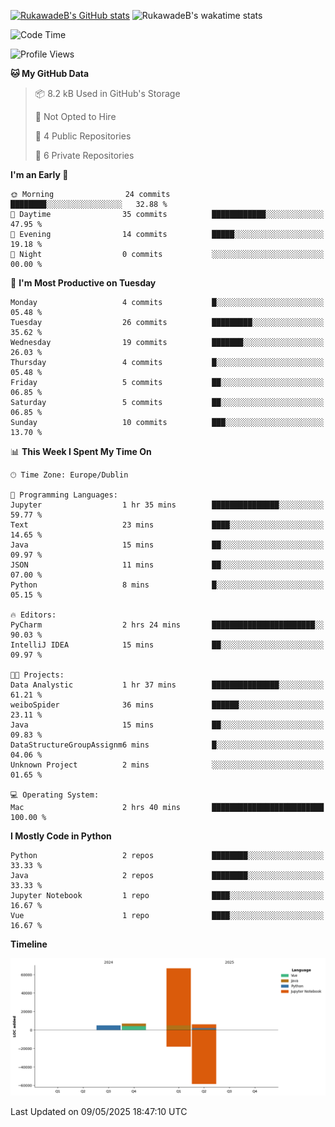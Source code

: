 
[![RukawadeB's GitHub stats](https://github-readme-stats.vercel.app/api?username=RukawadeB&hide=prs&show_icons=true&theme=omni)](https://github.com/anuraghazra/github-readme-stats)
![RukawadeB's wakatime stats](https://github-readme-stats.vercel.app/api/wakatime?username=RukawadeB)

<!--START_SECTION:waka-->
![Code Time](http://img.shields.io/badge/Code%20Time-463%20hrs%2041%20mins-blue)

![Profile Views](http://img.shields.io/badge/Profile%20Views-29-blue)

**🐱 My GitHub Data** 

> 📦 8.2 kB Used in GitHub's Storage 
 > 
> 🚫 Not Opted to Hire
 > 
> 📜 4 Public Repositories 
 > 
> 🔑 6 Private Repositories 
 > 
**I'm an Early 🐤** 

```text
🌞 Morning                24 commits          ████████░░░░░░░░░░░░░░░░░   32.88 % 
🌆 Daytime                35 commits          ████████████░░░░░░░░░░░░░   47.95 % 
🌃 Evening                14 commits          █████░░░░░░░░░░░░░░░░░░░░   19.18 % 
🌙 Night                  0 commits           ░░░░░░░░░░░░░░░░░░░░░░░░░   00.00 % 
```
📅 **I'm Most Productive on Tuesday** 

```text
Monday                   4 commits           █░░░░░░░░░░░░░░░░░░░░░░░░   05.48 % 
Tuesday                  26 commits          █████████░░░░░░░░░░░░░░░░   35.62 % 
Wednesday                19 commits          ███████░░░░░░░░░░░░░░░░░░   26.03 % 
Thursday                 4 commits           █░░░░░░░░░░░░░░░░░░░░░░░░   05.48 % 
Friday                   5 commits           ██░░░░░░░░░░░░░░░░░░░░░░░   06.85 % 
Saturday                 5 commits           ██░░░░░░░░░░░░░░░░░░░░░░░   06.85 % 
Sunday                   10 commits          ███░░░░░░░░░░░░░░░░░░░░░░   13.70 % 
```


📊 **This Week I Spent My Time On** 

```text
🕑︎ Time Zone: Europe/Dublin

💬 Programming Languages: 
Jupyter                  1 hr 35 mins        ███████████████░░░░░░░░░░   59.77 % 
Text                     23 mins             ████░░░░░░░░░░░░░░░░░░░░░   14.65 % 
Java                     15 mins             ██░░░░░░░░░░░░░░░░░░░░░░░   09.97 % 
JSON                     11 mins             ██░░░░░░░░░░░░░░░░░░░░░░░   07.00 % 
Python                   8 mins              █░░░░░░░░░░░░░░░░░░░░░░░░   05.15 % 

🔥 Editors: 
PyCharm                  2 hrs 24 mins       ███████████████████████░░   90.03 % 
IntelliJ IDEA            15 mins             ██░░░░░░░░░░░░░░░░░░░░░░░   09.97 % 

🐱‍💻 Projects: 
Data Analystic           1 hr 37 mins        ███████████████░░░░░░░░░░   61.21 % 
weiboSpider              36 mins             ██████░░░░░░░░░░░░░░░░░░░   23.11 % 
Java                     15 mins             ██░░░░░░░░░░░░░░░░░░░░░░░   09.83 % 
DataStructureGroupAssignm6 mins              █░░░░░░░░░░░░░░░░░░░░░░░░   04.06 % 
Unknown Project          2 mins              ░░░░░░░░░░░░░░░░░░░░░░░░░   01.65 % 

💻 Operating System: 
Mac                      2 hrs 40 mins       █████████████████████████   100.00 % 
```

**I Mostly Code in Python** 

```text
Python                   2 repos             ████████░░░░░░░░░░░░░░░░░   33.33 % 
Java                     2 repos             ████████░░░░░░░░░░░░░░░░░   33.33 % 
Jupyter Notebook         1 repo              ████░░░░░░░░░░░░░░░░░░░░░   16.67 % 
Vue                      1 repo              ████░░░░░░░░░░░░░░░░░░░░░   16.67 % 
```



**Timeline**

![Lines of Code chart](https://raw.githubusercontent.com/RukawadeB/RukawadeB/main/assets/bar_graph.png)


 Last Updated on 09/05/2025 18:47:10 UTC
<!--END_SECTION:waka-->



